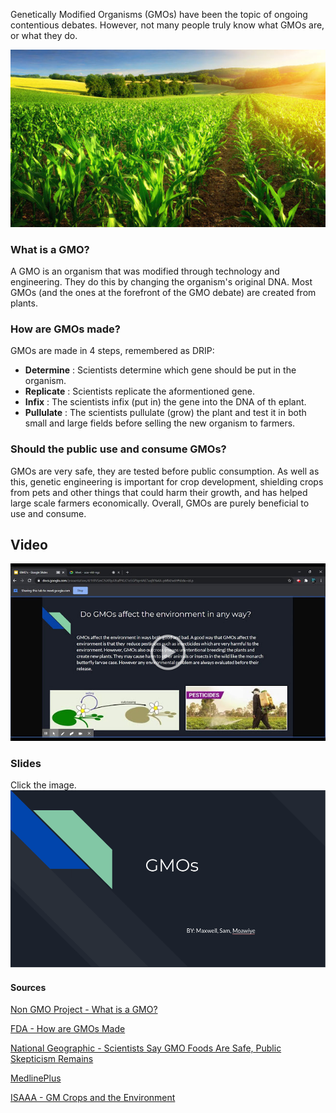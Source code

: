 Genetically Modified Organisms (GMOs) have been the topic of ongoing contentious debates. However, not many people truly know what GMOs are, or what they do. 

![GMOs](gmos.jpeg)

### What is a GMO?

A GMO is an organism that was modified through technology and engineering. They do this by changing the organism's original DNA. Most GMOs (and the ones at the forefront of the GMO debate) are created from plants.

### How are GMOs made?

GMOs are made in 4 steps, remembered as DRIP:

* __Determine__ : Scientists determine which gene should be put in the organism.
* __Replicate__ : Scientists replicate the aformentioned gene.
* __Infix__ : The scientists infix (put in) the gene into the DNA of th eplant.
* __Pullulate__ : The scientists pullulate (grow) the plant and test it in both small and large fields before selling the new organism to farmers.

### Should the public use and consume GMOs?

GMOs are very safe, they are tested before public consumption. As well as this, genetic engineering is important for crop development, shielding crops from pets and other things that could harm their growth, and has helped large scale farmers economically. Overall, GMOs are purely beneficial to use and consume.

## Video

[![PBL Video](video.png)](https://drive.google.com/file/d/1EqEreYVmTbj_8jDGJoYpAUMfvxnc0Wvy/view)

### Slides

Click the image.
[![Slides](slides.png)](https://docs.google.com/presentation/d/1tRVSmO5iXRpANafPKLK1o5GPkpnlAE7uq8tYa4A-pMM/edit?usp=sharing)

#### Sources

[Non GMO Project - What is a GMO?](https://www.nongmoproject.org/gmo-facts/what-is-gmo/)

[FDA - How are GMOs Made](https://www.fda.gov/media/135277/download)

[National Geographic - Scientists Say GMO Foods Are Safe, Public Skepticism Remains](https://tinyurl.com/yzalp8ek)

[MedlinePlus](https://tinyurl.com/yepuqzx3)

[ISAAA - GM Crops and the Environment](https://tinyurl.com/ydjbtoqq)
